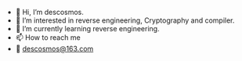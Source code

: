 - 👋 Hi, I’m descosmos.
- 👀 I’m interested in reverse engineering, Cryptography and compiler.
- 🌱 I’m currently learning reverse engineering.
- 📫 How to reach me 
- 📧 descosmos@163.com

<!---
Somnambulating/Somnambulating is a ✨ special ✨ repository because its `README.md` (this file) appears on your GitHub profile.
You can click the Preview link to take a look at your changes.
--->
